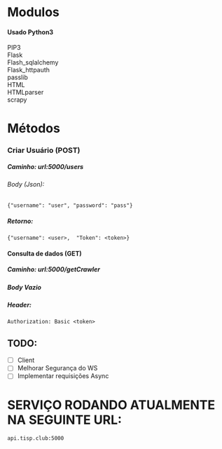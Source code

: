 # Modulos
#### Usado Python3
PIP3 <br />
Flask <br />
Flash_sqlalchemy <br />
Flask_httpauth <br />
passlib <br />
HTML <br />
HTMLparser <br />
scrapy

# Métodos
### Criar Usuário (POST)
##### Caminho: url:5000/users
###### Body (Json): 

    {"username": "user", "password": "pass"}

##### Retorno:

    {"username": <user>,  "Token": <token>}

#### Consulta de dados (GET)
##### Caminho: url:5000/getCrawler
##### Body Vazio
##### Header:

    Authorization: Basic <token> 

## TODO:
- [ ] Client
- [ ] Melhorar Segurança do WS
- [ ] Implementar requisições Async

# SERVIÇO RODANDO ATUALMENTE NA SEGUINTE URL:
    api.tisp.club:5000
